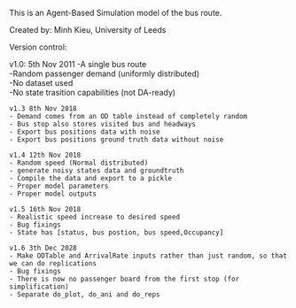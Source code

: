 This is an Agent-Based Simulation model of the bus route. 

Created by: Minh Kieu, University of Leeds

Version control: 

 v1.0: 5th Nov 2011
  -A single bus route  
  -Random passenger demand (uniformly distributed)  
  -No dataset used  
  -No state trasition capabilities (not DA-ready)
  
    v1.3 8th Nov 2018
    - Demand comes from an OD table instead of completely random
    - Bus stop also stores visited bus and headways
    - Export bus positions data with noise
    - Export bus positions ground truth data without noise

    v1.4 12th Nov 2018
    - Random speed (Normal distributed)
    - generate noisy states data and groundtruth
    - Compile the data and export to a pickle
    - Proper model parameters
    - Proper model outputs

    v1.5 16th Nov 2018
    - Realistic speed increase to desired speed
    - Bug fixings
    - State has [status, bus postion, bus speed,Occupancy]
    
    v1.6 3th Dec 2028
    - Make ODTable and ArrivalRate inputs rather than just random, so that we can do replications
    - Bug fixings
    - There is now no passenger board from the first stop (for simplification)
    - Separate do_plot, do_ani and do_reps
